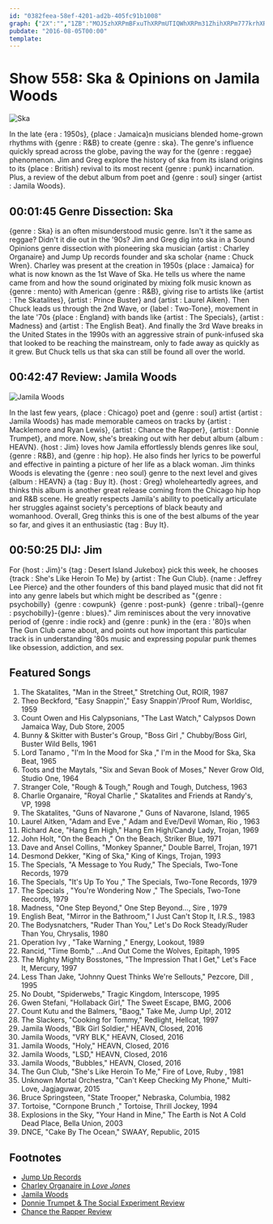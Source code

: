 ```yaml
---
id: "0382feea-58ef-4201-ad2b-405fc91b1008"
graph: {"2X":"","1ZB":"MOJ5zhXRPmBFxuThXRPmUTIQWhXRPm31ZhihXRPm777krhXRPm3TmBdhXRPmhXRPmvSLed97qipUTIQW97qipX6cfd97qipBHm1G","2C1":"X6cfdqYVo9TLmn5jh2h1jh2h1pEmSmjh2h1u6gqzH4ICqjh2h16hKYsjh2h1GHBU2jh2h1eRBqrjh2h1"}
pubdate: "2016-08-05T00:00"
template: 
---
```






# Show 558: Ska & Opinions on Jamila Woods

![Ska](https://static.soundopinions.org/images/2016/ska_web.jpg)

In the late {era : 1950s}, {place : Jamaica}n musicians blended home-grown rhythms with {genre : R&B} to create {genre : ska}. The genre's influence quickly spread across the globe, paving the way for the {genre : reggae} phenomenon. Jim and Greg explore the history of ska from its island origins to its {place : British} revival to its most recent {genre : punk} incarnation. Plus, a review of the debut album from poet and {genre : soul} singer {artist : Jamila Woods}.



## 00:01:45 Genre Dissection: Ska

{genre : Ska} is an often misunderstood music genre. Isn't it the same as reggae? Didn't it die out in the '90s? Jim and Greg dig into ska in a Sound Opinions genre dissection with pioneering ska musician {artist : Charley Organaire} and Jump Up records founder and ska scholar {name : Chuck Wren}. Charley was present at the creation in 1950s {place : Jamaica} for what is now known as the 1st Wave of Ska. He tells us where the name came from and how the sound originated by mixing folk music known as {genre : mento} with American {genre : R&B}, giving rise to artists like {artist : The Skatalites}, {artist : Prince Buster} and {artist : Laurel Aiken}. Then Chuck leads us through the 2nd Wave, or {label : Two-Tone}, movement in the late '70s {place : England} with bands like {artist : The Specials}, {artist : Madness} and {artist : The English Beat}. And finally the 3rd Wave breaks in the United States in the 1990s with an aggressive strain of punk-infused ska that looked to be reaching the mainstream, only to fade away as quickly as it grew. But Chuck tells us that ska can still be found all over the world.



## 00:42:47 Review: Jamila Woods

![Jamila Woods](https://static.soundopinions.org/assets/558/1ZB0.jpg)

In the last few years, {place : Chicago} poet and {genre : soul} artist {artist : Jamila Woods} has made memorable cameos on tracks by {artist : Macklemore and Ryan Lewis}, {artist : Chance the Rapper}, {artist : Donnie Trumpet}, and more. Now, she's breaking out with her debut album {album : HEAVN}. {host : Jim} loves how Jamila effortlessly blends genres like soul, {genre : R&B}, and {genre : hip hop}. He also finds her lyrics to be powerful and effective in painting a picture of her life as a black woman. Jim thinks Woods is elevating the {genre : neo soul} genre to the next level and gives {album : HEAVN} a {tag : Buy It}. {host : Greg} wholeheartedly agrees, and thinks this album is another great release coming from the Chicago hip hop and R&B scene. He greatly respects Jamila's ability to poetically articulate her struggles against society's perceptions of black beauty and womanhood. Overall, Greg thinks this is one of the best albums of the year so far, and gives it an enthusiastic {tag : Buy It}.



## 00:50:25 DIJ: Jim

For {host : Jim}'s {tag : Desert Island Jukebox} pick this week, he chooses {track : She's Like Heroin To Me} by {artist : The Gun Club}. {name : Jeffrey Lee Pierce} and the other founders of this band played music that did not fit into any genre labels but which might be described as "{genre : psychobilly}  {genre : cowpunk}  {genre : post-punk}  {genre : tribal}-{genre : psychobilly}-{genre : blues}." Jim reminisces about the very innovative period of {genre : indie rock} and {genre : punk} in the {era : '80}s when The Gun Club came about, and points out how important this particular track is in understanding '80s music and expressing popular punk themes like obsession, addiction, and sex.



## Featured Songs

1. The Skatalites, "Man in the Street," Stretching Out, ROIR, 1987
2. Theo Beckford, "Easy Snappin'," Easy Snappin'/Proof Rum, Worldisc, 1959
3. Count Owen and His Calypsonians, "The Last Watch," Calypsos Down Jamaica Way, Dub Store, 2005
4. Bunny & Skitter with Buster's Group, "Boss Girl ," Chubby/Boss Girl, Buster Wild Bells, 1961
5. Lord Tanamo , "I'm In the Mood for Ska ," I'm in the Mood for Ska, Ska Beat, 1965
6. Toots and the Maytals, "Six and Sevan Book of Moses," Never Grow Old, Studio One, 1964
7. Stranger Cole, "Rough & Tough," Rough and Tough, Dutchess, 1963
8. Charlie Organaire, "Royal Charlie ," Skatalites and Friends at Randy's, VP, 1998
9. The Skatalites, "Guns of Navarone ," Guns of Navarone, Island, 1965
10. Laurel Aitken, "Adam and Eve ," Adam and Eve/Devil Woman, Rio , 1963
11. Richard Ace, "Hang Em High," Hang Em High/Candy Lady, Trojan, 1969
12. John Holt, "On the Beach ," On the Beach, Striker Blue, 1971
13. Dave and Ansel Collins, "Monkey Spanner," Double Barrel, Trojan, 1971
14. Desmond Dekker, "King of Ska," King of Kings, Trojan, 1993
15. The Specials, "A Message to You Rudy," The Specials, Two-Tone Records, 1979
16. The Specials, "It's Up To You ," The Specials, Two-Tone Records, 1979
17. The Specials , "You're Wondering Now ," The Specials, Two-Tone Records, 1979
18. Madness, "One Step Beyond," One Step Beyond..., Sire , 1979
19. English Beat, "Mirror in the Bathroom," I Just Can't Stop It, I.R.S., 1983
20. The Bodysnatchers, "Ruder Than You," Let's Do Rock Steady/Ruder Than You, Chrysalis, 1980
21. Operation Ivy , "Take Warning ," Energy, Lookout, 1989
22. Rancid, "Time Bomb," ...And Out Come the Wolves, Epitaph, 1995
23. The Mighty Mighty Bosstones, "The Impression That I Get," Let's Face It, Mercury, 1997
24. Less Than Jake, "Johnny Quest Thinks We're Sellouts," Pezcore, Dill , 1995
25. No Doubt, "Spiderwebs," Tragic Kingdom, Interscope, 1995
26. Gwen Stefani, "Hollaback Girl," The Sweet Escape, BMG, 2006
27. Count Kutu and the Balmers, "Baog," Take Me, Jump Up!, 2012
28. The Slackers, "Cooking for Tommy," Redlight, Hellcat, 1997
29. Jamila Woods, "Blk Girl Soldier," HEAVN, Closed, 2016
30. Jamila Woods, "VRY BLK," HEAVN, Closed, 2016
31. Jamila Woods, "Holy," HEAVN, Closed, 2016
32. Jamila Woods, "LSD," HEAVN, Closed, 2016
33. Jamila Woods, "Bubbles," HEAVN, Closed, 2016
34. The Gun Club, "She's Like Heroin To Me," Fire of Love, Ruby , 1981
35. Unknown Mortal Orchestra, "Can't Keep Checking My Phone," Multi-Love, Jagjaguwar, 2015
36. Bruce Springsteen, "State Trooper," Nebraska, Columbia, 1982
37. Tortoise, "Cornpone Brunch ," Tortoise, Thrill Jockey, 1994
38. Explosions in the Sky, "Your Hand in Mine," The Earth is Not A Cold Dead Place, Bella Union, 2003
39. DNCE, "Cake By The Ocean," SWAAY, Republic, 2015



## Footnotes

- [Jump Up Records](http://www.jumpuprecords.com/)
- [Charley Organaire in *Love Jones*](https://www.youtube.com/watch?v=FXszCoaXTm0)
- [Jamila Woods](https://jamilawoodswrites.com/)
- [Donnie Trumpet & The Social Experiment Review](/show/498/#sundaycandy)
- [Chance the Rapper Review](/show/550/#chancetherapper)